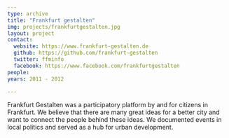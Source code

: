 ```yaml
---
type: archive
title: "Frankfurt gestalten"
img: projects/frankfurtgestalten.jpg
layout: project
contact:
  website: https://www.frankfurt-gestalten.de
  github: https://github.com/frankfurt-gestalten
  twitter: ffminfo
  facebook: https://www.facebook.com/frankfurtgestalten
people:
years: 2011 - 2012

---
```



Frankfurt Gestalten was a participatory platform by and for citizens in Frankfurt. We believe that there are many great ideas for a better city and want to connect the people behind these ideas. We documented events in local politics and served as a hub for urban development. 
